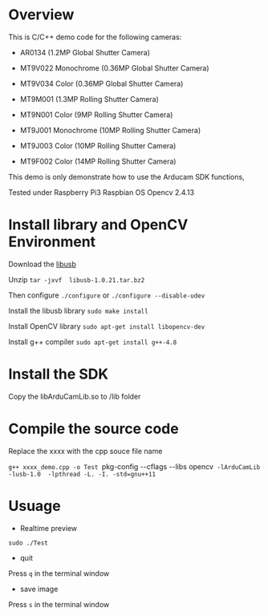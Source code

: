 # Overview

This is C/C++ demo code for the following cameras:

- AR0134 (1.2MP Global Shutter Camera)

- MT9V022 Monochrome (0.36MP Global Shutter Camera)

- MT9V034 Color (0.36MP Global Shutter Camera)

- MT9M001 (1.3MP Rolling Shutter Camera)

- MT9N001 Color (9MP Rolling Shutter Camera)

- MT9J001 Monochrome (10MP Rolling Shutter Camera)

- MT9J003 Color (10MP Rolling Shutter Camera)

- MT9F002 Color (14MP Rolling Shutter Camera)

This demo is only demonstrate how to use the Arducam SDK functions, 

Tested under Raspberry Pi3 Raspbian OS Opencv 2.4.13

# Install library and OpenCV Environment

Download the [libusb](https://sourceforge.net/projects/libusb/files/libusb-1.0/) 

Unzip `tar -jxvf  libusb-1.0.21.tar.bz2`

Then configure `./configure` or `./configure --disable-udev`

Install the libusb library `sudo make install` 

Install OpenCV library `sudo apt-get install libopencv-dev`

Install g++ compiler `sudo apt-get install g++-4.8`

# Install the SDK
Copy the libArduCamLib.so to /lib folder 

# Compile the source code
Replace the xxxx with the cpp souce file name

`g++ xxxx_demo.cpp -o Test `pkg-config --cflags --libs opencv` -lArduCamLib -lusb-1.0  -lpthread -L. -I. -std=gnu++11`


# Usuage

- Realtime preview

``` sudo ./Test ```

- quit

Press `q` in the terminal window

- save image

Press `s` in the terminal window



